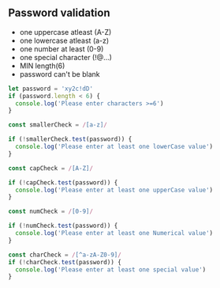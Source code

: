## Password validation

- one uppercase atleast (A-Z)
- one lowercase atleast (a-z)
- one number at least (0-9)
- one special character (!@...)
- MIN length(6)
- password can't be blank

```js
let password = 'xy2c!dD'
if (password.length < 6) {
  console.log('Please enter characters >=6')
}

const smallerCheck = /[a-z]/

if (!smallerCheck.test(password)) {
  console.log('Please enter at least one lowerCase value')
}

const capCheck = /[A-Z]/

if (!capCheck.test(password)) {
  console.log('Please enter at least one upperCase value')
}

const numCheck = /[0-9]/

if (!numCheck.test(password)) {
  console.log('Please enter at least one Numerical value')
}

const charCheck = /[^a-zA-Z0-9]/
if (!charCheck.test(password)) {
  console.log('Please enter at least one special value')
}
```
<!-- BsFillEyeFill -->

